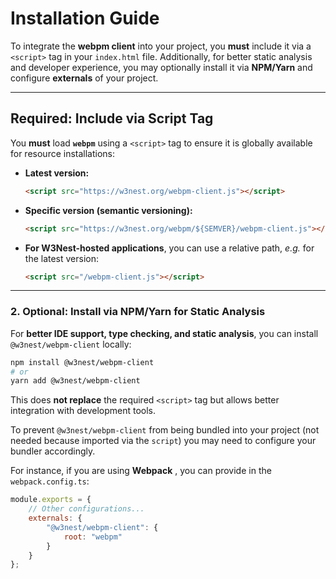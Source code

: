 # Installation Guide

To integrate the **webpm client** into your project, you **must** include it via a `<script>` tag in
your `index.html` file. 
Additionally, for better static analysis and developer experience, you may optionally install it 
via **NPM/Yarn** and configure **externals** of your project.

---

## **Required: Include via Script Tag**

You **must** load **`webpm`** using a `<script>` tag to ensure it is globally available for resource installations:

- **Latest version:**  
  ```html
  <script src="https://w3nest.org/webpm-client.js"></script>
  ```  
- **Specific version (semantic versioning):**  
  ```html
  <script src="https://w3nest.org/webpm/${SEMVER}/webpm-client.js"></script>
  ```  
- **For W3Nest-hosted applications**, you can use a relative path, *e.g.* for the latest version:  
  ```html
  <script src="/webpm-client.js"></script>
  ```  

---

### **2. Optional: Install via NPM/Yarn for Static Analysis**

For **better IDE support, type checking, and static analysis**, you can install `@w3nest/webpm-client` locally:

```sh
npm install @w3nest/webpm-client
# or
yarn add @w3nest/webpm-client
```

This does **not replace** the required `<script>` tag but allows better integration with development tools.

To prevent `@w3nest/webpm-client` from being bundled into your project (not needed because imported via the `script`)
you may need to configure your bundler accordingly.

For instance, if you are using **Webpack** , you can provide in the `webpack.config.ts`:

```js
module.exports = {
    // Other configurations...
    externals: {
        "@w3nest/webpm-client": {
            root: "webpm"
        }
    }
};
```
